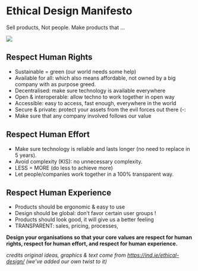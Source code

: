 # Ethical Design Manifesto

Sell products, Not people.
Make products that …

![](threefold__ethical_design.png  )

## Respect Human Rights

* Sustainable = green (our world needs some help)
* Available for all: which also means affordable, not owned by a big company with as purpose greed.
* Decentralised: make sure technology is available everywhere
* Open & interoperable: allow techno to work together in open way
* Accessible: easy to access, fast enough, everywhere in the world
* Secure & private: protect your assets from the evil forces out there (-:
* Make sure that any company involved follows our value

## Respect Human Effort

* Make sure technology is reliable and lasts longer (no need to replace in 5 years).
* Avoid complexity (KIS): no unnecessary complexity.
* LESS = MORE (do less to achieve more)
* Let people/companies work together in a 100% transparent way.

## Respect Human Experience

* Products should be ergonomic & easy to use
* Design should be global: don’t favor certain user groups !
* Products should look good, it will give us a better feeling
* TRANSPARENT: sales, pricing, processes, 

**Design your organisations so that your core values are respect for human rights, 
	respect for human effort, and respect for human experience.**

*credits
original ideas, graphics & text come from https://ind.ie/ethical-design/ (we’ve added our own twist to it)*